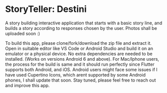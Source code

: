 # StoryTeller: Destini
A story building interactive application that starts with a basic story line, and builds a story according to responses chosen by the user.
Photos shall be uploaded soon :)

To build this app, please clone/fork/download the zip file and extract it. Open in suitable editor like VS Code or Android Studio and build it on an emulator or a physical device. No extra dependencies are needed to be installed. (Works on versions Android 6 and above). For Mac/Iphone users, the process for the build is same and it should run perfectly since Flutter supports both Android, and iOS. Android users might face some issues if I have used Cupertino Icons, which arent supported by some Android phones, I shall update that soon. Stay tuned, please feel free to reach out and improve this app.
